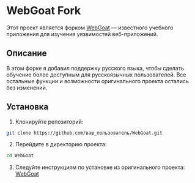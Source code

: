 # WebGoat Fork

Этот проект является форком [WebGoat](https://github.com/WebGoat/WebGoat) — известного учебного приложения для изучения уязвимостей веб-приложений.

## Описание

В этом форке я добавил поддержку русского языка, чтобы сделать обучение более доступным для русскоязычных пользователей. Все остальные функции и возможности оригинального проекта остались без изменений.

## Установка

1. Клонируйте репозиторий:
```bash
git clone https://github.com/ваш_пользователь/WebGoat.git
```
2. Перейдите в директорию проекта:
```bash
cd WebGoat
```
3. Следуйте инструкциям по установке из оригинального проекта:
[WebGoat](https://github.com/WebGoat/WebGoat)
